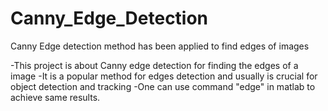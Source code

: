 # Canny_Edge_Detection
Canny Edge detection method has been applied to find edges of images

-This project is about Canny edge detection for finding the edges of a image
-It is a popular method for edges detection and usually is crucial for object detection and tracking
-One can use command "edge" in matlab to achieve same results.
